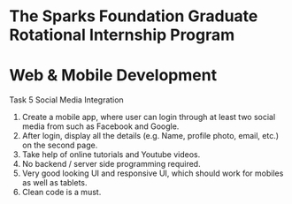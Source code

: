 # The Sparks Foundation Graduate Rotational Internship Program 

# Web & Mobile Development

Task 5 Social Media Integration

1. Create a mobile app, where user can login through at least two social media from such as Facebook and Google.
2. After login, display all the details (e.g. Name, profile photo, email, etc.) on the second page.
3. Take help of online tutorials and Youtube videos.
4. No backend / server side programming required.
5. Very good looking UI and responsive UI, which should work for mobiles as well as tablets.
6. Clean code is a must.

